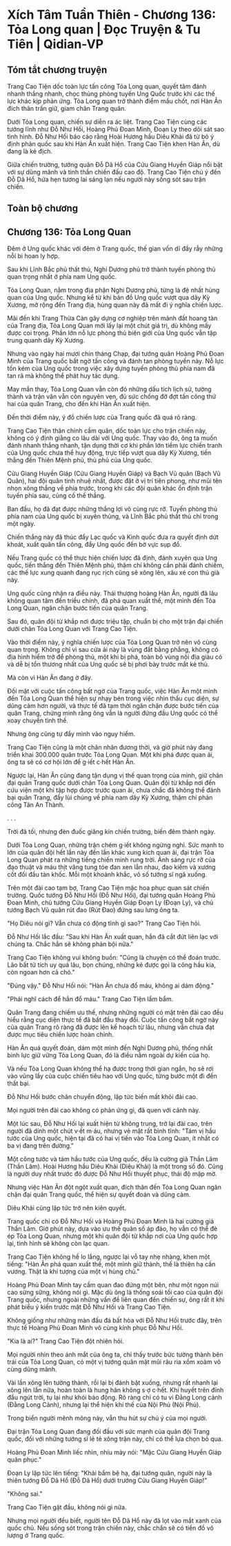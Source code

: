 # Xích Tâm Tuần Thiên - Chương 136: Tỏa Long quan | Đọc Truyện & Tu Tiên | Qidian-VP



## Tóm tắt chương truyện

Trang Cao Tiện dốc toàn lực tấn công Tỏa Long quan, quyết tâm đánh nhanh thắng nhanh, chọc thủng phòng tuyến Ung Quốc trước khi các thế lực khác kịp phản ứng. Tỏa Long quan trở thành điểm mấu chốt, nơi Hàn Ân đích thân trấn giữ, giam chân Trang quân.

Dưới Tỏa Long quan, chiến sự diễn ra ác liệt. Trang Cao Tiện cùng các tướng lĩnh như Đỗ Như Hối, Hoàng Phủ Đoan Minh, Đoạn Ly theo dõi sát sao tình hình. Đỗ Như Hối báo cáo rằng Hoài Hương hầu Diêu Khải đã từ bỏ ý định phản quốc sau khi Hàn Ân xuất hiện. Trang Cao Tiện khen Hàn Ân, dù đang là kẻ địch.

Giữa chiến trường, tướng quân Đỗ Dã Hổ của Cửu Giang Huyền Giáp nổi bật với sự dũng mãnh và tinh thần chiến đấu cao độ. Trang Cao Tiện chú ý đến Đỗ Dã Hổ, hứa hẹn tương lai sáng lạn nếu người này sống sót sau trận chiến.


## Toàn bộ chương

## Chương 136: Tỏa Long Quan

Đêm ở Ung quốc khác với đêm ở Trang quốc, thế gian vốn dĩ đầy rẫy những nỗi bi hoan ly hợp.

Sau khi Lĩnh Bắc phủ thất thủ, Nghi Dương phủ trở thành tuyến phòng thủ quan trọng nhất ở phía nam Ung quốc.

Tỏa Long Quan, nằm trong địa phận Nghi Dương phủ, từng là đệ nhất hùng quan của Ung quốc. Nhưng kể từ khi bản đồ Ung quốc vượt qua dãy Kỳ Xương, mở rộng đến Trang địa, hùng quan này đã mất đi ý nghĩa chiến lược.

Mãi đến khi Trang Thừa Càn gây dựng cơ nghiệp trên mảnh đất hoang tàn của Trang địa, Tỏa Long Quan mới lấy lại một chút giá trị, dù không mấy được coi trọng. Phần lớn nỗ lực phòng thủ biên giới của Ung quốc vẫn tập trung quanh dãy Kỳ Xương.

Nhưng vào ngày hai mươi chín tháng Chạp, đại tướng quân Hoàng Phủ Đoan Minh của Trang quốc bất ngờ tấn công và đánh tan phòng tuyến này. Nỗ lực tốn kém của Ung quốc trong việc xây dựng tuyến phòng thủ phía nam đã tan rã mà không thể phát huy tác dụng.

May mắn thay, Tỏa Long Quan vẫn còn đó những dấu tích lịch sử, tường thành và trận văn vẫn còn nguyên vẹn, đủ sức chống đỡ đợt tấn công thứ hai của quân Trang, cho đến khi Hàn Ân xuất hiện.

Đến thời điểm này, ý đồ chiến lược của Trang quốc đã quá rõ ràng.

Trang Cao Tiện thân chinh cầm quân, dốc toàn lực cho trận chiến này, không có ý định giằng co lâu dài với Ung quốc. Thay vào đó, ông ta muốn đánh nhanh thắng nhanh, tận dụng thời cơ khi phần lớn tiềm lực chiến tranh của Ung quốc chưa thể huy động, trực tiếp vượt qua dãy Kỳ Xương, tiến thẳng đến Thiên Mệnh phủ, thủ phủ của Ung quốc.

Cửu Giang Huyền Giáp (Cửu Giang Huyền Giáp) và Bạch Vũ quân (Bạch Vũ Quân), hai đội quân tinh nhuệ nhất, được đặt ở vị trí tiên phong, như mũi tên nhọn xông thẳng về phía trước, trong khi các đội quân khác ổn định trận tuyến phía sau, củng cố thế thắng.

Ban đầu, họ đã đạt được những thắng lợi vô cùng rực rỡ. Tuyến phòng thủ phía nam của Ung quốc bị xuyên thủng, và Lĩnh Bắc phủ thất thủ chỉ trong một ngày.

Chiến thắng này đã thúc đẩy Lạc quốc và Kinh quốc đưa ra quyết định dứt khoát, xuất quân tấn công, đẩy Ung quốc đến bờ vực sụp đổ.

Nếu Trang quốc có thể thực hiện chiến lược đã định, đánh xuyên qua Ung quốc, tiến thẳng đến Thiên Mệnh phủ, thậm chí không cần phải đánh chiếm, các thế lực xung quanh đang rục rịch cũng sẽ xông lên, xâu xé con thú già này.

Ung quốc cũng nhận ra điều này. Thái thượng hoàng Hàn Ân, người đã lâu không quan tâm đến triều chính, đã phá quan xuất thế, một mình đến Tỏa Long Quan, ngăn chặn bước tiến của quân Trang.

Sau đó, quân đội từ khắp nơi được triệu tập, chuẩn bị cho một trận đại chiến dưới chân Tỏa Long Quan với Trang Cao Tiện.

Vào thời điểm này, ý nghĩa chiến lược của Tỏa Long Quan trở nên vô cùng quan trọng. Không chỉ vì sau cửa ải này là vùng đất bằng phẳng, không có địa hình hiểm trở để phòng thủ, một khi bị phá, toàn bộ vùng nội địa giàu có và dễ bị tổn thương nhất của Ung quốc sẽ bị phơi bày trước mắt kẻ thù.

Mà còn vì Hàn Ân đang ở đây.

Đối mặt với cuộc tấn công bất ngờ của Trang quốc, việc Hàn Ân một mình đến Tỏa Long Quan thể hiện sự nhạy bén trong việc nhìn thấu cục diện, sự dũng cảm hơn người, và thực tế đã tạm thời ngăn chặn được bước tiến của quân Trang, chứng minh rằng ông vẫn là người đứng đầu Ung quốc có thể xoay chuyển tình thế.

Nhưng ông cũng tự đẩy mình vào nguy hiểm.

Trang Cao Tiện cũng là một chân nhân đương thời, và giờ phút này đang triển khai 300.000 quân trước Tỏa Long Quan. Một khi phá được quan ải, ông ta sẽ có cơ hội lớn để g·iết c·hết Hàn Ân.

Ngược lại, Hàn Ân cũng đang tận dụng vị thế quan trọng của mình, giữ chân đại quân Trang quốc dưới chân Tỏa Long Quan. Quân đội từ khắp nơi đến cứu viện một khi tập hợp được trước quan ải, chưa chắc đã không thể đánh bại quân Trang, đẩy lùi chúng về phía nam dãy Kỳ Xương, thậm chí phản công Tân An Thành.

. . .

Trời đã tối, nhưng đèn đuốc giăng kín chiến trường, biến đêm thành ngày.

Dưới Tỏa Long Quan, những trận chém g·iết không ngừng nghỉ. Sức mạnh to lớn của quân đội hết lần này đến lần khác xung kích quan ải, đại trận Tỏa Long Quan phát ra những tiếng chiến minh rung trời. Ánh sáng rực rỡ của đạo thuật và máu thịt văng tung tóe đan xen lẫn nhau, đao kiếm và xương cốt đối đầu tàn khốc. Mỗi một khoảnh khắc, vô số tướng sĩ ngã xuống.

Trên một đài cao tạm bợ, Trang Cao Tiện mặc hoa phục quan sát chiến trường. Quốc tướng Đỗ Như Hối (Đỗ Như Hối), đại tướng quân Hoàng Phủ Đoan Minh, chủ tướng Cửu Giang Huyền Giáp Đoạn Ly (Đoạn Ly), và chủ tướng Bạch Vũ quân rút đao (Rút Đao) đứng sau lưng ông ta.

"Họ Diêu nói gì? Vẫn chưa có động tĩnh gì sao?" Trang Cao Tiện hỏi.

Đỗ Như Hối lắc đầu: "Sau khi Hàn Ân xuất quan, hắn đã cắt đứt liên lạc với chúng ta. Chắc hẳn sẽ không phản bội nữa."

Trang Cao Tiện không vui không buồn: "Cũng là chuyện có thể đoán trước. Lão bất tử tích uy quá lâu, bọn chúng, những kẻ được gọi là công hầu kia, còn ngoan hơn cả chó."

"Đúng vậy." Đỗ Như Hối nói: "Hàn Ân chưa đổ máu, không ai dám động."

"Phải nghĩ cách để hắn đổ máu." Trang Cao Tiện lẩm bẩm.

Quân Trang đang chiếm ưu thế, nhưng những người có mặt trên đài cao đều hiểu rằng cục diện thực tế đã bắt đầu thay đổi. Cuộc tấn công bất ngờ này của quân Trang rõ ràng đã được lên kế hoạch từ lâu, nhưng vẫn chưa đạt được mục tiêu chiến lược hoàn chỉnh.

Hàn Ân quá quyết đoán, dám một mình đến Nghi Dương phủ, thống nhất binh lực giữ vững Tỏa Long Quan, đó là điều nằm ngoài dự kiến của họ.

Và nếu Tỏa Long Quan không thể hạ được trong thời gian ngắn, họ sẽ rơi vào vũng lầy của cuộc chiến tiêu hao với Ung quốc, từng bước một đi đến thất bại.

Đỗ Như Hối bước chân chuyển động, lập tức biến mất khỏi đài cao.

Mọi người trên đài cao không có phản ứng gì, đã quen với cảnh này.

Một lúc sau, Đỗ Như Hối lại xuất hiện từ không trung, trở lại đài cao, trên người đã dính một chút v·ết m·áu, nhưng vẻ mặt rất bình tĩnh: "Tám vị hầu tước của Ung quốc, hiện tại đã có hai vị tiến vào Tỏa Long Quan, ít nhất có ba vị đang trên đường."

Một công tước và tám hầu tước của Ung quốc, đều là cường giả Thần Lâm (Thần Lâm). Hoài Hương hầu Diêu Khải (Diêu Khải) là một trong số đó. Cũng là người duy nhất trước đó được Đỗ Như Hối thuyết phục, thái độ mập mờ.

Nhưng việc Hàn Ân đột ngột xuất quan, đích thân đến Tỏa Long Quan ngăn chặn đại quân Trang quốc, thể hiện sự quyết đoán và dũng cảm.

Diêu Khải cũng lập tức trở nên kiên quyết.

Trang quốc chỉ có Đỗ Như Hối và Hoàng Phủ Đoan Minh là hai cường giả Thần Lâm. Giờ phút này, dựa vào ưu thế quân số áp đảo, họ vẫn có thể đè ép Tỏa Long Quan, nhưng một khi quân đội từ khắp nơi của Ung quốc hợp lại, tình hình sẽ không còn lạc quan.

Trang Cao Tiện không hề lo lắng, ngược lại vỗ tay nhẹ nhàng, khen một tiếng: "Hàn Ân phá quan xuất thế, một mình giữ thành, thế là thiên hạ cần vương. Thật là khí tượng của một vị hùng chủ."

Hoàng Phủ Đoan Minh tay cầm quan đao đứng một bên, như một ngọn núi cao sừng sững, không nói gì. Mặc dù ông là thống soái tối cao của quân đội Trang quốc, nhưng ngoài những vấn đề liên quan đến chiến sự, ông rất ít khi phát biểu ý kiến trước mặt Đỗ Như Hối và Trang Cao Tiện.

Không giống như những màn đấu đá bất hòa với Đỗ Như Hối trước đây, trên thực tế Hoàng Phủ Đoan Minh vô cùng kính phục Đỗ Như Hối.

"Kia là ai?" Trang Cao Tiện đột nhiên hỏi.

Mọi người nhìn theo ánh mắt của ông ta, chỉ thấy trước bức tường thành bên trái của Tỏa Long Quan, có một vị tướng quân mặt mũi râu ria xồm xoàm vô cùng dũng mãnh.

Vài lần xông lên tường thành, rồi lại bị đánh bật xuống, nhưng rất nhanh lại xông lên lần nữa, hoàn toàn là hung hãn không s·ợ c·hết. Khí huyết trên đỉnh đầu ngút trời, tụ lại như khói báo động. Rõ ràng chỉ có tu vi Đằng Long cảnh (Đằng Long Cảnh), nhưng lại thể hiện khí thế của Nội Phủ (Nội Phủ).

Trong biển người mênh mông này, vẫn thu hút sự chú ý của mọi người.

Đại trận Tỏa Long Quan đang đối đầu với sức mạnh của quân đội Trang quốc, đối với những tướng sĩ lẻ tẻ xông trận này, chỉ có thể lựa chọn bỏ qua.

Hoàng Phủ Đoan Minh liếc nhìn, nhíu mày nói: "Mặc Cửu Giang Huyền Giáp quân phục."

Đoạn Ly lập tức lên tiếng: "Khải bẩm bệ hạ, đại tướng quân, người này là thiên tướng Đỗ Dã Hổ (Đỗ Dã Hổ) dưới trướng Cửu Giang Huyền Giáp!"

"Không sai."

Trang Cao Tiện gật đầu, không nói gì nữa.

Nhưng mọi người đều biết, người tên Đỗ Dã Hổ này đã lọt vào mắt xanh của quốc chủ. Nếu sống sót trong trận chiến này, chắc chắn sẽ có tiền đồ vô lượng ở Trang quốc.